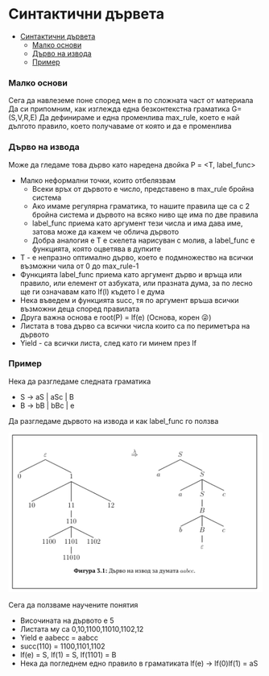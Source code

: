 # Синтактични дървета

<!-- TOC -->
* [Синтактични дървета](#синтактични-дървета)
    * [Малко основи](#малко-основи)
    * [Дърво на извода](#дърво-на-извода)
    * [Пример](#пример)
<!-- TOC -->

### Малко основи
Сега да навлеземе поне според мен в по сложната част от материала
Да си припомним, как изглежда една безконтекстна граматика G=(S,V,R,E)
Да дефинираме и една променлива max_rule, което е най дългото правило, което получаваме от която и да е променлива

### Дърво на извода
Може да гледаме това дърво като наредена двойка P = <T, label_func>
- Малко неформални точки, които отбелязвам
  - Всеки връх от дървото е число, представено в max_rule бройна система
  - Ако имаме регулярна граматика, то нашите правила ще са с 2 бройна система
  и дървото на всяко ниво ще има по две правила
  - label_func приема като аргумент тези числа и има дава име, затова може да кажем че облича дървото
  - Добра аналогия е T е скелета нарисуван с молив, а label_func е функцията, която оцветява в дупките
- Т - е непразно оптимално дърво, което е подмножество на всички възможни чила от 0 до max_rule-1
- Функцията label_func приема като аргумент дърво и връща или правило, или елемент от азбуката, или празната дума,
за по лесно ще ги означавам като lf(l) където l е дума
- Нека въведем и функцията succ, тя по аргумент връша всички възможни деца според правилата
- Друга важна основа е root(P) = lf(e) (Основа, корен 😜)
- Листата в това дърво са всички числа които са по периметъра на дървото
- Yield - са всички листа, след като ги минем през lf

### Пример
Нека да разгледаме следната граматика
- S -> aS | aSc | B
- B -> bB | bBc | e

Да разгледаме дървото на извода и как label_func го ползва

![img.png](/assets/img.png)

Сега да ползваме научените понятия
- Височината на дървото е 5
- Листата му са 0,10,1100,11010,1102,12
- Yield е aabecc = aabcc
- succ(110) = 1100,1101,1102
- lf(e) = S, lf(1) = S, lf(1101) = B
- Нека да погледнем едно правило в граматиката lf(e) -> lf(0)lf(1) = aS